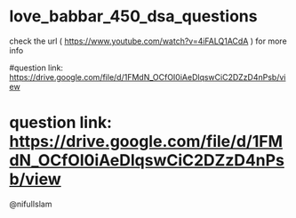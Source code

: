 # love_babbar_450_dsa_questions
check the url ( https://www.youtube.com/watch?v=4iFALQ1ACdA ) for more info



#question link: https://drive.google.com/file/d/1FMdN_OCfOI0iAeDlqswCiC2DZzD4nPsb/view

# question link: https://drive.google.com/file/d/1FMdN_OCfOI0iAeDlqswCiC2DZzD4nPsb/view

@nifulIslam
